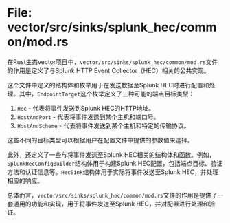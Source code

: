 # File: vector/src/sinks/splunk_hec/common/mod.rs

在Rust生态vector项目中，`vector/src/sinks/splunk_hec/common/mod.rs`文件的作用是定义了与Splunk HTTP Event Collector（HEC）相关的公共实现。

这个文件中定义的结构体和枚举用于在发送数据至Splunk HEC时进行配置和处理。其中，`EndpointTarget`这个枚举定义了三种可能的端点目标类型：

1. `Hec` - 代表将事件发送到Splunk HEC的HTTP地址。
2. `HostAndPort` - 代表将事件发送到某个主机和端口号。
3. `HostAndScheme` - 代表将事件发送到某个主机和特定的传输协议。

这些不同的目标类型可以根据用户在配置文件中提供的参数值来选择。

此外，还定义了一些与将事件发送至Splunk HEC相关的结构体和函数。例如，`SplunkHecConfigBuilder`结构体用于构建Splunk HEC配置，包括端点目标、验证方法和认证信息等。`HecSink`结构体用于实际将事件发送至Splunk HEC，并处理相应的响应。

总体而言，`vector/src/sinks/splunk_hec/common/mod.rs`文件的作用是提供了一套通用的功能和实现，用于将事件发送至Splunk HEC，并对配置进行处理和验证。

